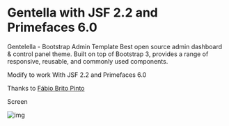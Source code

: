 # Gentella with JSF 2.2 and Primefaces 6.0
Gentelella - Bootstrap Admin Template
Best open source admin dashboard & control panel theme. Built on top of Bootstrap 3, provides a range of responsive, reusable, and commonly used components.

Modify to work With JSF 2.2 and Primefaces 6.0

Thanks to  <a href="https://br.linkedin.com/in/fabiobritopinto">Fábio Brito Pinto</a>

Screen

![img](https://cloud.githubusercontent.com/assets/4643427/18611352/8c32c668-7d0c-11e6-94b8-ee392fbedc59.png)
